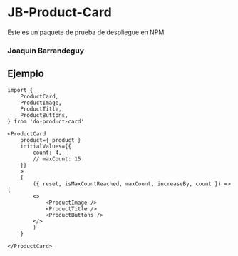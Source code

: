 # JB-Product-Card

Este es un paquete de prueba de despliegue en NPM

### Joaquin Barrandeguy

## Ejemplo
```
import {
    ProductCard,
    ProductImage,
    ProductTitle,
    ProductButtons,
} from 'do-product-card'
```

```
<ProductCard
    product={ product }
    initialValues={{
        count: 4,
        // maxCount: 15
    }}
    >
    {
        ({ reset, isMaxCountReached, maxCount, increaseBy, count }) => (
        <>
            <ProductImage />
            <ProductTitle />
            <ProductButtons />
        </>
        )
    }

</ProductCard>
```
